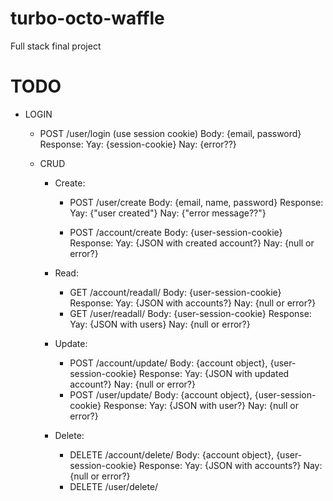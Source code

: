 # turbo-octo-waffle
Full stack final project


# TODO
- LOGIN
    - POST /user/login (use session cookie)
        Body: {email, password}
        Response: Yay: {session-cookie} Nay: {error??}

  - CRUD
    - Create:
        - POST /user/create
            Body: {email, name, password}
            Response: 	Yay: {"user created"}
                    Nay: {"error message??"}

        - POST /account/create
            Body: {user-session-cookie}
            Response: 	Yay: {JSON with created account?}
                    Nay: {null or error?}

    - Read:
        - GET /account/readall/
            Body: {user-session-cookie}
            Response: 	Yay: {JSON with accounts?}
                    Nay: {null or error?}
        - GET /user/readall/
            Body: {user-session-cookie}
            Response: 	Yay: {JSON with users}
                    Nay: {null or error?}
    - Update:
        - POST /account/update/
            Body: {account object}, {user-session-cookie}
            Response: 	Yay: {JSON with updated account?}
                    Nay: {null or error?}
        - POST /user/update/
            Body: {account object}, {user-session-cookie}
            Response: 	Yay: {JSON with user?}
                    Nay: {null or error?}

    - Delete:
        - DELETE /account/delete/
            Body: {account object}, {user-session-cookie}
            Response: 	Yay: {JSON with accounts?}
                    Nay: {null or error?}
        - DELETE /user/delete/


